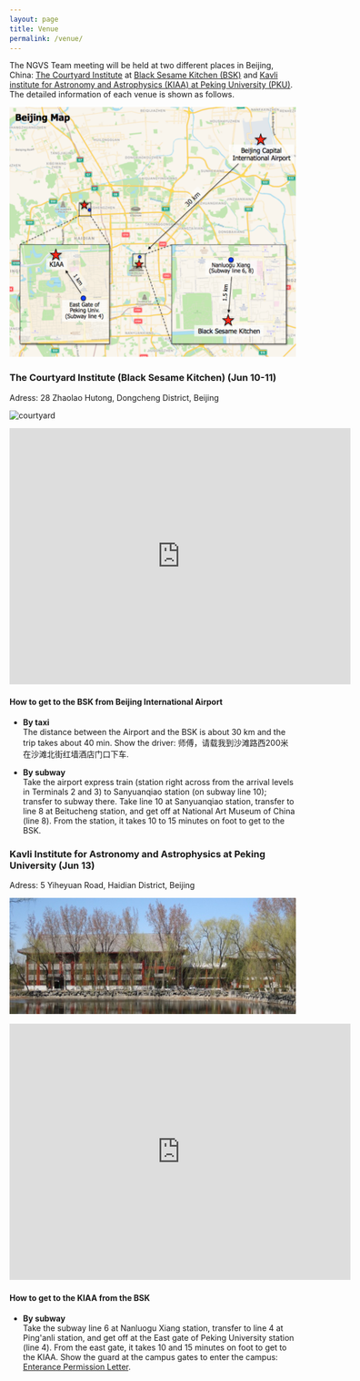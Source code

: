 ```yaml
---
layout: page
title: Venue
permalink: /venue/
---
```


The NGVS Team meeting will be held at two different places in Beijing, China: [The Courtyard Institute](http://www.courtyardinstitute.com/?page_id=778&lang=en) at [Black Sesame Kitchen (BSK)](http://www.blacksesamekitchen.com/) and [Kavli institute for Astronomy and Astrophysics (KIAA) at Peking University (PKU)](http://kiaa.pku.edu.cn/). The detailed information of each venue is shown as follows.

![bj_map](/images/bj_map.png)


### The Courtyard Institute (Black Sesame Kitchen) (Jun 10-11)  
Adress: 28 Zhaolao Hutong, Dongcheng District, Beijing

![courtyard](/images/courtyard.png)

<iframe src="https://www.google.com/maps/embed?pb=!1m18!1m12!1m3!1d73076.12884205303!2d116.37240477111474!3d39.965411370882094!2m3!1f0!2f0!3f0!3m2!1i1024!2i768!4f13.1!3m3!1m2!1s0x35f052deb9f8991f%3A0x32aa0fd9997235a1!2zQ2hpbmEsIEJlaWppbmcgU2hpLCBEb25nY2hlbmcgUXUsIFpob25nbGFvIEh1dG9uZywgMjjlj7fpmaIg6YKu5pS_57yW56CBOiAxMDAwMDY!5e0!3m2!1sen!2sus!4v1552728171652" width="600" height="450" frameborder="0" style="border:0" allowfullscreen></iframe>

#### How to get to the BSK from Beijing International Airport
* __By taxi__  
The distance between the Airport and the BSK is about 30 km and the trip takes about 40 min. Show the driver: 师傅，请载我到沙滩路西200米在沙滩北街红墙酒店门口下车.

* __By subway__  
Take the airport express train (station right across from the arrival levels in Terminals 2 and 3) to Sanyuanqiao station (on subway line 10); transfer to subway there. Take line 10 at Sanyuanqiao station, transfer to line 8 at Beitucheng station, and get off at National Art Museum of China (line 8). From the station, it takes 10 to 15 minutes on foot to get to the BSK.

### Kavli Institute for Astronomy and Astrophysics at Peking University (Jun 13)  
Adress: 5 Yiheyuan Road, Haidian District, Beijing

![kiaa](/images/KIAA_spring_small.jpg)

<iframe src="https://www.google.com/maps/embed?pb=!1m18!1m12!1m3!1d97805.27099336928!2d116.26301654616883!3d39.99918309127378!2m3!1f0!2f0!3f0!3m2!1i1024!2i768!4f13.1!3m3!1m2!1s0x0%3A0x487bfd11cd0b7ba4!2sPeking+University+Kavli+Institute+for+Astronomy+and+Astrophysics!5e0!3m2!1sen!2sus!4v1552728376766" width="600" height="450" frameborder="0" style="border:0" allowfullscreen></iframe>

#### How to get to the KIAA from the BSK  
* __By subway__  
Take the subway line 6 at Nanluogu Xiang station, transfer to line 4 at Ping'anli station, and get off at the East gate of Peking University station (line 4). From the east gate, it takes 10 and 15 minutes on foot to get to the KIAA. Show the guard at the campus gates to enter the campus: [Enterance Permission Letter](http://kiaa.pku.edu.cn/sites/default/files/Visit_Info/For%20the%20guard%20of%20PKU%20campus.pdf).
